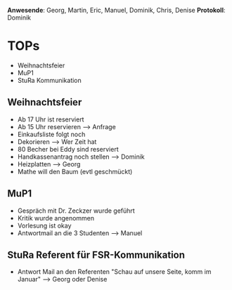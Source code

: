 ---
---

**Anwesende**: Georg, Martin, Eric, Manuel, Dominik, Chris, Denise
**Protokoll**: Dominik

# TOPs

- Weihnachtsfeier
- MuP1
- StuRa Kommunikation

## Weihnachtsfeier

- Ab 17 Uhr ist reserviert
- Ab 15 Uhr reservieren --> Anfrage
- Einkaufsliste folgt noch
- Dekorieren --> Wer Zeit hat
- 80 Becher bei Eddy sind reserviert
- Handkassenantrag noch stellen --> Dominik
- Heizplatten --> Georg
- Mathe will den Baum (evtl geschmückt)

## MuP1

- Gespräch mit Dr. Zeckzer wurde geführt
- Kritik wurde angenommen
- Vorlesung ist okay
- Antwortmail an die 3 Studenten --> Manuel

## StuRa Referent für FSR-Kommunikation

- Antwort Mail an den Referenten "Schau auf unsere Seite, komm im Januar" --> Georg oder Denise
